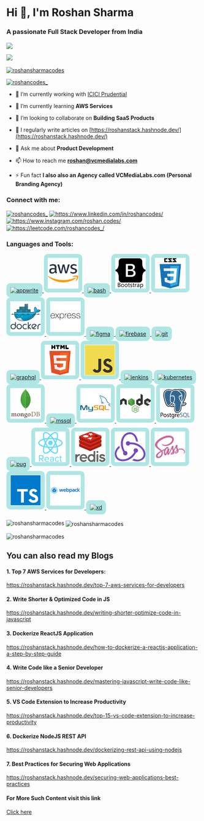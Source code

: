 <h1 align="left">Hi 👋, I'm Roshan Sharma</h1>
<h3 align="left">A passionate Full Stack Developer from India</h3>
<img src="https://i.pinimg.com/originals/e8/f4/53/e8f453469a3ec97ecd354df465d73913.gif" width="400px" align="center"/>

![](https://leetcard.jacoblin.cool/roshancodes_?ext=heatmap)



<p align="left"> <a href="https://github.com/ryo-ma/github-profile-trophy"><img src="https://github-profile-trophy.vercel.app/?username=roshansharmacodes" alt="roshansharmacodes" /></a> </p>

<p align="left"> <a href="https://twitter.com/roshancodes_" target="blank"><img src="https://img.shields.io/twitter/follow/roshancodes_?logo=twitter&style=for-the-badge" alt="roshancodes_" /></a> </p>

- 🔭 I’m currently working with [ICICI Prudential](https://www.iciciprulife.com/)

- 🌱 I’m currently learning **AWS Services**

- 👯 I’m looking to collaborate on **Building SaaS Products**

- 📝 I regularly write articles on [https://roshanstack.hashnode.dev/](https://roshanstack.hashnode.dev/)

- 💬 Ask me about **Product Development**

- 📫 How to reach me **roshan@vcmedialabs.com**

- ⚡ Fun fact **I also also an Agency called VCMediaLabs.com (Personal Branding Agency)**

<h3 align="left">Connect with me:</h3>
<p align="left">
<a href="https://twitter.com/roshancodes_" target="blank"><img align="center" src="https://raw.githubusercontent.com/rahuldkjain/github-profile-readme-generator/master/src/images/icons/Social/twitter.svg" alt="roshancodes_" height="30" width="40" /></a>
<a href="https://linkedin.com/in/https://www.linkedin.com/in/roshancodes/" target="blank"><img align="center" src="https://raw.githubusercontent.com/rahuldkjain/github-profile-readme-generator/master/src/images/icons/Social/linked-in-alt.svg" alt="https://www.linkedin.com/in/roshancodes/" height="30" width="40" /></a>
<a href="https://instagram.com/https://www.instagram.com/roshan.codes/" target="blank"><img align="center" src="https://raw.githubusercontent.com/rahuldkjain/github-profile-readme-generator/master/src/images/icons/Social/instagram.svg" alt="https://www.instagram.com/roshan.codes/" height="30" width="40" /></a>
<a href="https://www.leetcode.com/https://leetcode.com/roshancodes_/" target="blank"><img align="center" src="https://raw.githubusercontent.com/rahuldkjain/github-profile-readme-generator/master/src/images/icons/Social/leet-code.svg" alt="https://leetcode.com/roshancodes_/" height="30" width="40" /></a>
</p>

<h3 align="left">Languages and Tools:</h3>
    <p align="left"> <a href="https://appwrite.io" target="_blank" rel="noreferrer"> <img style="padding:10px;width:80px;height:80px;background-color:#aee6e4;border-radius:10px;" src="https://www.vectorlogo.zone/logos/appwriteio/appwriteio-icon.svg" alt="appwrite" width="40" height="40"/> </a> <a href="https://aws.amazon.com" target="_blank" rel="noreferrer"> <img style="padding:10px;width:80px;height:80px;background-color:#aee6e4;border-radius:10px;" src="https://raw.githubusercontent.com/devicons/devicon/master/icons/amazonwebservices/amazonwebservices-original-wordmark.svg" alt="aws" width="40" height="40"/> </a> <a href="https://www.gnu.org/software/bash/" target="_blank" rel="noreferrer"> <img style="padding:10px;width:80px;height:80px;background-color:#aee6e4;border-radius:10px;" src="https://www.vectorlogo.zone/logos/gnu_bash/gnu_bash-icon.svg" alt="bash" width="40" height="40"/> </a> <a href="https://getbootstrap.com" target="_blank" rel="noreferrer"> <img style="padding:10px;width:80px;height:80px;background-color:#aee6e4;border-radius:10px;" src="https://raw.githubusercontent.com/devicons/devicon/master/icons/bootstrap/bootstrap-plain-wordmark.svg" alt="bootstrap" width="40" height="40"/> </a> <a href="https://www.w3schools.com/css/" target="_blank" rel="noreferrer"> <img style="padding:10px;width:80px;height:80px;background-color:#aee6e4;border-radius:10px;" src="https://raw.githubusercontent.com/devicons/devicon/master/icons/css3/css3-original-wordmark.svg" alt="css3" width="40" height="40"/> </a> <a href="https://www.docker.com/" target="_blank" rel="noreferrer"> <img style="padding:10px;width:80px;height:80px;background-color:#aee6e4;border-radius:10px;" src="https://raw.githubusercontent.com/devicons/devicon/master/icons/docker/docker-original-wordmark.svg" alt="docker" width="40" height="40"/> </a> <a href="https://expressjs.com" target="_blank" rel="noreferrer"> <img style="padding:10px;width:80px;height:80px;background-color:#aee6e4;border-radius:10px;" src="https://raw.githubusercontent.com/devicons/devicon/master/icons/express/express-original-wordmark.svg" alt="express" width="40" height="40"/> </a> <a href="https://www.figma.com/" target="_blank" rel="noreferrer"> <img style="padding:10px;width:80px;height:80px;background-color:#aee6e4;border-radius:10px;" src="https://www.vectorlogo.zone/logos/figma/figma-icon.svg" alt="figma" width="40" height="40"/> </a> <a href="https://firebase.google.com/" target="_blank" rel="noreferrer"> <img style="padding:10px;width:80px;height:80px;background-color:#aee6e4;border-radius:10px;" src="https://www.vectorlogo.zone/logos/firebase/firebase-icon.svg" alt="firebase" width="40" height="40"/> </a> <a href="https://git-scm.com/" target="_blank" rel="noreferrer"> <img style="padding:10px;width:80px;height:80px;background-color:#aee6e4;border-radius:10px;" src="https://www.vectorlogo.zone/logos/git-scm/git-scm-icon.svg" alt="git" width="40" height="40"/> </a> <a href="https://graphql.org" target="_blank" rel="noreferrer"> <img style="padding:10px;width:80px;height:80px;background-color:#aee6e4;border-radius:10px;" src="https://www.vectorlogo.zone/logos/graphql/graphql-icon.svg" alt="graphql" width="40" height="40"/> </a> <a href="https://www.w3.org/html/" target="_blank" rel="noreferrer"> <img style="padding:10px;width:80px;height:80px;background-color:#aee6e4;border-radius:10px;" src="https://raw.githubusercontent.com/devicons/devicon/master/icons/html5/html5-original-wordmark.svg" alt="html5" width="40" height="40"/> </a> <a href="https://developer.mozilla.org/en-US/docs/Web/JavaScript" target="_blank" rel="noreferrer"> <img style="padding:10px;width:80px;height:80px;background-color:#aee6e4;border-radius:10px;" src="https://raw.githubusercontent.com/devicons/devicon/master/icons/javascript/javascript-original.svg" alt="javascript" width="40" height="40"/> </a> <a href="https://www.jenkins.io" target="_blank" rel="noreferrer"> <img style="padding:10px;width:80px;height:80px;background-color:#aee6e4;border-radius:10px;" src="https://www.vectorlogo.zone/logos/jenkins/jenkins-icon.svg" alt="jenkins" width="40" height="40"/> </a> <a href="https://kubernetes.io" target="_blank" rel="noreferrer"> <img style="padding:10px;width:80px;height:80px;background-color:#aee6e4;border-radius:10px;" src="https://www.vectorlogo.zone/logos/kubernetes/kubernetes-icon.svg" alt="kubernetes" width="40" height="40"/> </a> <a href="https://www.mongodb.com/" target="_blank" rel="noreferrer"> <img style="padding:10px;width:80px;height:80px;background-color:#aee6e4;border-radius:10px;" src="https://raw.githubusercontent.com/devicons/devicon/master/icons/mongodb/mongodb-original-wordmark.svg" alt="mongodb" width="40" height="40"/> </a> <a href="https://www.microsoft.com/en-us/sql-server" target="_blank" rel="noreferrer"> <img style="padding:10px;width:80px;height:80px;background-color:#aee6e4;border-radius:10px;" src="https://www.svgrepo.com/show/303229/microsoft-sql-server-logo.svg" alt="mssql" width="40" height="40"/> </a> <a href="https://www.mysql.com/" target="_blank" rel="noreferrer"> <img style="padding:10px;width:80px;height:80px;background-color:#aee6e4;border-radius:10px;" src="https://raw.githubusercontent.com/devicons/devicon/master/icons/mysql/mysql-original-wordmark.svg" alt="mysql" width="40" height="40"/> </a> <a href="https://nodejs.org" target="_blank" rel="noreferrer"> <img style="padding:10px;width:80px;height:80px;background-color:#aee6e4;border-radius:10px;" src="https://raw.githubusercontent.com/devicons/devicon/master/icons/nodejs/nodejs-original-wordmark.svg" alt="nodejs" width="40" height="40"/> </a> <a href="https://www.postgresql.org" target="_blank" rel="noreferrer"> <img style="padding:10px;width:80px;height:80px;background-color:#aee6e4;border-radius:10px;" src="https://raw.githubusercontent.com/devicons/devicon/master/icons/postgresql/postgresql-original-wordmark.svg" alt="postgresql" width="40" height="40"/> </a> <a href="https://pugjs.org" target="_blank" rel="noreferrer"> <img style="padding:10px;width:80px;height:80px;background-color:#aee6e4;border-radius:10px;" src="https://cdn.worldvectorlogo.com/logos/pug.svg" alt="pug" width="40" height="40"/> </a> <a href="https://reactjs.org/" target="_blank" rel="noreferrer"> <img style="padding:10px;width:80px;height:80px;background-color:#aee6e4;border-radius:10px;" src="https://raw.githubusercontent.com/devicons/devicon/master/icons/react/react-original-wordmark.svg" alt="react" width="40" height="40"/> </a> <a href="https://redis.io" target="_blank" rel="noreferrer"> <img style="padding:10px;width:80px;height:80px;background-color:#aee6e4;border-radius:10px;" src="https://raw.githubusercontent.com/devicons/devicon/master/icons/redis/redis-original-wordmark.svg" alt="redis" width="40" height="40"/> </a> <a href="https://redux.js.org" target="_blank" rel="noreferrer"> <img style="padding:10px;width:80px;height:80px;background-color:#aee6e4;border-radius:10px;" src="https://raw.githubusercontent.com/devicons/devicon/master/icons/redux/redux-original.svg" alt="redux" width="40" height="40"/> </a> <a href="https://sass-lang.com" target="_blank" rel="noreferrer"> <img style="padding:10px;width:80px;height:80px;background-color:#aee6e4;border-radius:10px;" src="https://raw.githubusercontent.com/devicons/devicon/master/icons/sass/sass-original.svg" alt="sass" width="40" height="40"/> </a> <a href="https://www.typescriptlang.org/" target="_blank" rel="noreferrer"> <img style="padding:10px;width:80px;height:80px;background-color:#aee6e4;border-radius:10px;" src="https://raw.githubusercontent.com/devicons/devicon/master/icons/typescript/typescript-original.svg" alt="typescript" width="40" height="40"/> </a> <a href="https://webpack.js.org" target="_blank" rel="noreferrer"> <img  style="padding:10px;width:80px;height:80px;background-color:#aee6e4;border-radius:10px;" src="https://raw.githubusercontent.com/devicons/devicon/d00d0969292a6569d45b06d3f350f463a0107b0d/icons/webpack/webpack-original-wordmark.svg" alt="webpack" width="40" height="40"/> </a> <a href="https://www.adobe.com/products/xd.html" target="_blank" rel="noreferrer"> <img style="padding:10px;width:80px;height:80px;background-color:#aee6e4;border-radius:10px;" src="https://cdn.worldvectorlogo.com/logos/adobe-xd.svg" alt="xd" width="40" height="40"/> </a> </p>
<p><img align="left" src="https://github-readme-stats.vercel.app/api/top-langs?username=roshansharmacodes&show_icons=true&locale=en&layout=compact" alt="roshansharmacodes" /></p>
<p>&nbsp;<img align="center" src="https://github-readme-stats.vercel.app/api?username=roshansharmacodes&show_icons=true&locale=en" alt="roshansharmacodes" /></p>
<p><img align="center" src="https://github-readme-streak-stats.herokuapp.com/?user=roshansharmacodes&" alt="roshansharmacodes" /></p>

<h2>You can also read my Blogs </h2>
<h4> 1. Top 7 AWS Services for Developers:</h4><a href="https://roshanstack.hashnode.dev/top-7-aws-services-for-developers">https://roshanstack.hashnode.dev/top-7-aws-services-for-developers</a>
<h4> 2. Write Shorter & Optimized Code in JS</h4><a href="https://roshanstack.hashnode.dev/writing-shorter-optimize-code-in-javascript">https://roshanstack.hashnode.dev/writing-shorter-optimize-code-in-javascript</a>
<h4> 3. Dockerize ReactJS Application</h4><a href="https://roshanstack.hashnode.dev/how-to-dockerize-a-reactjs-application-a-step-by-step-guide">https://roshanstack.hashnode.dev/how-to-dockerize-a-reactjs-application-a-step-by-step-guide</a>
<h4> 4. Write Code like a Senior Developer</h4><a href="https://roshanstack.hashnode.dev/mastering-javascript-write-code-like-senior-developers">https://roshanstack.hashnode.dev/mastering-javascript-write-code-like-senior-developers</a>
<h4> 5. VS Code Extension to Increase Productivity</h4><a href="https://roshanstack.hashnode.dev/top-15-vs-code-extension-to-increase-productivity">https://roshanstack.hashnode.dev/top-15-vs-code-extension-to-increase-productivity</a>
<h4> 6. Dockerize NodeJS REST API</h4><a href="https://roshanstack.hashnode.dev/dockerizing-rest-api-using-nodejs">https://roshanstack.hashnode.dev/dockerizing-rest-api-using-nodejs</a>
<h4> 7. Best Practices for Securing Web Applications</h4><a href="https://roshanstack.hashnode.dev/securing-web-applications-best-practices">https://roshanstack.hashnode.dev/securing-web-applications-best-practices</a>
<h4>For More Such Content visit this link </h4><a href="https://roshanstack.hashnode.dev/">Click here</a>
